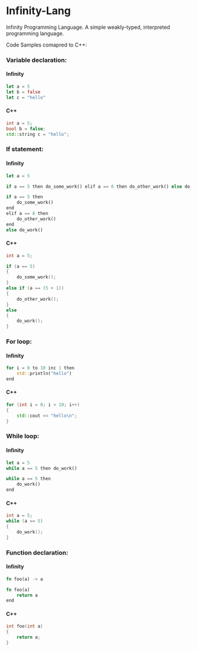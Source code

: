 # Infinity-Lang
Infinity Programming Language. A simple weakly-typed, interpreted programming language.

Code Samples comapred to C++:

### Variable declaration:

#### Infinity
```rust
let a = 5
let b = false
let c = "hello"
```

#### C++
```cpp
int a = 5;
bool b = false;
std::string c = "hello";
```

### If statement:

#### Infinity
```rust
let a = 5

if a == 5 then do_some_work() elif a == 6 then do_other_work() else do_work()

if a == 5 then
    do_some_work()
end
elif a == 6 then
    do_other_work()
end
else do_work()
```

#### C++
```cpp
int a = 5;

if (a == 5)
{
    do_some_work();
}
else if (a == (5 + 1))
{
    do_other_work();
}
else
{
    do_work();
}
```

### For loop:

#### Infinity
```rust
for i = 0 to 10 inc 1 then
    std::println("hello")
end
```

#### C++
```cpp
for (int i = 0; i < 10; i++)
{
    std::cout << "hello\n";
}
```

### While loop:

#### Infinity
```rust
let a = 5
while a == 5 then do_work()

while a == 5 then
    do_work()
end
```

#### C++
```cpp
int a = 5;
while (a == 5)
{
    do_work();
}
```

### Function declaration:

#### Infinity
```rust
fn foo(a) -> a

fn foo(a)
    return a
end
```

#### C++
```cpp
int foo(int a)
{
    return a;
}
```